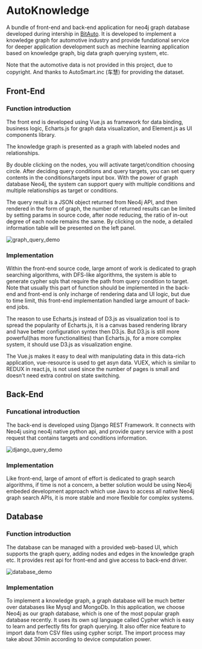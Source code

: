# AutoKnowledge
A bundle of front-end and back-end application for neo4j graph database developed during intership in [BitAuto](http://ir.bitauto.com/phoenix.zhtml?c=240892&p=irol-IRHome). It is developed to implement a knowledge graph for automotive industry and provide fundational service for deeper application development such as mechine learning application based on knowledge graph, big data graph querying system, etc.

Note that the automotive data is not provided in this project, due to copyright. And thanks to AutoSmart.inc (车慧) for providing the dataset. 

## Front-End

### Function introduction

The front end is developed using Vue.js as framework for data binding, business logic, Echarts.js for graph data visualization, and Element.js as UI components library.

The knowledge graph is presented as a graph with labeled nodes and relationships.

By double clicking on the nodes, you will activate target/condition choosing circle. After deciding query conditions and query targets,  you can set query contents in the conditions/targets input box. With the power of graph database Neo4j, the system can support query with multiple conditions and multiple relationships as target or conditions. 

The query result is a JSON object returned from Neo4j API, and then rendered in the form of graph, the number of returned results can be limited by setting params in source code, after node reducing, the ratio of in-out degree of each node remains the same. By clicking on the node, a detailed information table will be presented on the left panel.

![graph_query_demo](https://github.com/GuitarmonYz/AutoKnowledge/blob/master/graph_query_demo.gif?raw=true)

### Implementation 

Within the front-end source code, large amont of work is dedicated to graph searching algorithms, with DFS-like algorithms, the system is able to generate cypher sqls that require the path from query condition to target. Note that usually this part of function should be implemented in the back-end and front-end is only incharge of rendering data and UI logic, but due to time limit, this front-end implementation handled large amount of back-end jobs.

The reason to use Echarts.js instead of D3.js as visualization tool is to spread the popularity of Echarts.js, it is a canvas based rendering library and have better configuration syntex then D3.js. But D3.js is still more powerful(has more functionalities) than Echarts.js, for a more complex system, it should use D3.js as visualization engine.

The Vue.js makes it easy to deal with manipulating data in this data-rich application, vue-resource is used to get asyn data. VUEX, which is similar to REDUX in react.js, is not  used since the number of pages is small and doesn't need extra control on state switching.

## Back-End

### Funcational introduction

The back-end is developed using Django REST Framework. It connects with Neo4j using neo4j native python api, and provide query service with a post request that contains targets and conditions information.

![django_query_demo](https://github.com/GuitarmonYz/AutoKnowledge/blob/master/django_query_demo.gif?raw=true)

### Implementation

Like front-end, large of amont of effort is dedicated to graph search algorithms, if time is not a concern, a better solution would be using Neo4j embeded development approach which use Java to access all native Neo4j graph search APIs, it is more stable and more flexible for complex systems. 

## Database

### Function introduction

The database can be managed with a provided web-based UI, which supports the graph query, adding nodes and edges in the knowledge graph etc. It provides rest api for front-end and give access to back-end driver.

![database_demo](https://github.com/GuitarmonYz/AutoKnowledge/blob/master/database_demo.gif?raw=true)

### Implementation

To implement a knowledge graph, a graph database will be much better over databases like Mysql and MongoDb. In this application, we choose Neo4j as our graph database, which is one of the most popular graph database recently. It uses its own sql language called Cypher which is easy to learn and perfectly fits for graph querying. It also offer nice feature to import data from CSV files using cypher script. The import process may take about 30min according to device computation power.